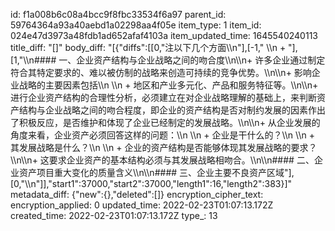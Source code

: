 id: f1a008b6c08a4bcc9f8fbc33534f6a97
parent_id: 59764364a93a40aebd1a02298aa4f05e
item_type: 1
item_id: 024e47d3973a48fdb1ad652afaf4103a
item_updated_time: 1645540240113
title_diff: "[]"
body_diff: "[{\"diffs\":[[0,\"注以下几个方面\\\n\"],[-1,\"  \\\n  + \"],[1,\"\\\n#### 一、企业资产结构与企业战略之间的吻合度\\\n\\\n+ 许多企业通过制定符合其特定要求的、难以被仿制的战略来创造可持续的竞争优势。\\\n\\\n+ 影响企业战略的主要因素包括\\\n  \\\n  + 地区和产业多元化、产品和服务特征等。\\\n\\\n+ 进行企业资产结构的合理性分析，必须建立在对企业战略理解的基础上，来判断资产结构与企业战略之间的吻合程度，即企业的资产结构是否对制约发展的因素作出了积极反应，是否维护和体现了企业已经制定的发展战略。\\\n\\\n+ 从企业发展的角度来看，企业资产必须回答这样的问题：\\\n  \\\n  + 企业是干什么的？\\\n  \\\n  + 其发展战略是什么？\\\n  \\\n  + 企业的资产结构是否能够体现其发展战略的要求？\\\n\\\n+ 这要求企业资产的基本结构必须与其发展战略相吻合。\\\n\\\n#### 二、企业资产项目重大变化的质量含义\\\n\\\n#### 三、企业主要不良资产区域\"],[0,\"\\\n\"]],\"start1\":37000,\"start2\":37000,\"length1\":16,\"length2\":383}]"
metadata_diff: {"new":{},"deleted":[]}
encryption_cipher_text: 
encryption_applied: 0
updated_time: 2022-02-23T01:07:13.172Z
created_time: 2022-02-23T01:07:13.172Z
type_: 13